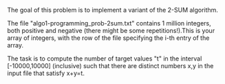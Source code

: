 The goal of this problem is to implement a variant of the 2-SUM algorithm.

The file "algo1-programming_prob-2sum.txt" contains 1 million integers, both positive and negative (there might be some repetitions!).This is your array of integers, with the
row of the file specifying the i-th entry of the array.

The task is to compute the number of target values "t" in the interval [-10000,10000] (inclusive) such that there are distinct numbers x,y in the input file that satisfy x+y=t.
